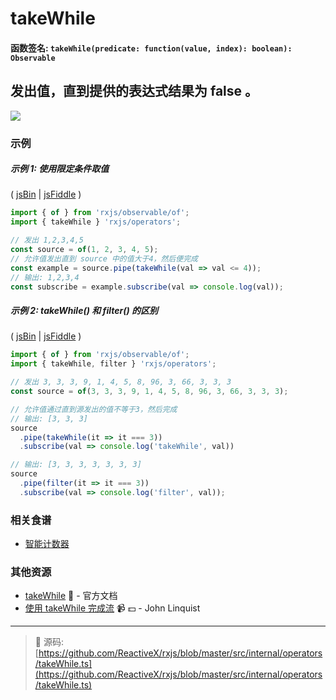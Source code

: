 # takeWhile

#### 函数签名: `takeWhile(predicate: function(value, index): boolean): Observable`

## 发出值，直到提供的表达式结果为 false 。

<div class="ua-ad"><a href="https://ultimateangular.com/?ref=76683_kee7y7vk"><img src="https://ultimateangular.com/assets/img/banners/ua-leader.svg"></a></div>

### 示例

##### 示例 1: 使用限定条件取值

( [jsBin](http://jsbin.com/zanefaqexu/1/edit?js,console) |
[jsFiddle](https://jsfiddle.net/btroncone/yakd4jgc/) )

```js
import { of } from 'rxjs/observable/of';
import { takeWhile } 'rxjs/operators';

// 发出 1,2,3,4,5
const source = of(1, 2, 3, 4, 5);
// 允许值发出直到 source 中的值大于4，然后便完成
const example = source.pipe(takeWhile(val => val <= 4));
// 输出: 1,2,3,4
const subscribe = example.subscribe(val => console.log(val));
```

##### 示例 2: takeWhile() 和 filter() 的区别

( [jsBin](http://jsbin.com/yatoqurewi/1/edit?js,console) |
[jsFiddle](https://jsfiddle.net/r497jgw3/4/) )

```js
import { of } from 'rxjs/observable/of';
import { takeWhile, filter } 'rxjs/operators';

// 发出 3, 3, 3, 9, 1, 4, 5, 8, 96, 3, 66, 3, 3, 3
const source = of(3, 3, 3, 9, 1, 4, 5, 8, 96, 3, 66, 3, 3, 3);

// 允许值通过直到源发出的值不等于3，然后完成
// 输出: [3, 3, 3]
source
  .pipe(takeWhile(it => it === 3))
  .subscribe(val => console.log('takeWhile', val))

// 输出: [3, 3, 3, 3, 3, 3, 3]
source
  .pipe(filter(it => it === 3))
  .subscribe(val => console.log('filter', val));
```

### 相关食谱

* [智能计数器](../../recipes/smartcounter.md)

### 其他资源

* [takeWhile](http://cn.rx.js.org/class/es6/Observable.js~Observable.html#instance-method-takeWhile) :newspaper: - 官方文档
* [使用 takeWhile 完成流](https://egghead.io/lessons/rxjs-completing-a-stream-with-takewhile?course=step-by-step-async-javascript-with-rxjs) :video_camera: :dollar: - John Linquist

---
> :file_folder: 源码:  [https://github.com/ReactiveX/rxjs/blob/master/src/internal/operators/takeWhile.ts](https://github.com/ReactiveX/rxjs/blob/master/src/internal/operators/takeWhile.ts)
